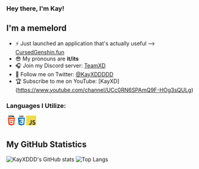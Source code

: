 ### Hey there, I'm Kay!
## I'm a memelord

- ⚡ Just launched an application that's actually useful --> [CursedGenshin.fun](http://cursedgenshin.fun)
- 😎 My pronouns are **it/its**
- 🎧 Join my Discord server: [TeamXD](https://dsc.gg/kayxd)
- 🐤 Follow me on Twitter: [@KayXDDDDD](https://twitter.com/KayXDDDDD)
- 🏆 Subscribe to me on YouTube: [KayXD] (https://www.youtube.com/channel/UCc0RN6SPAmQ9F-HOg3sQULg)


### Languages I Utilize:
<img align="left" alt="HTML5" width="26px" src="https://raw.githubusercontent.com/github/explore/80688e429a7d4ef2fca1e82350fe8e3517d3494d/topics/html/html.png" />
<img align="left" alt="CSS3" width="26px" src="https://raw.githubusercontent.com/github/explore/80688e429a7d4ef2fca1e82350fe8e3517d3494d/topics/css/css.png" />
<img align="left" alt="JavaScript" width="26px" src="https://raw.githubusercontent.com/github/explore/80688e429a7d4ef2fca1e82350fe8e3517d3494d/topics/javascript/javascript.png" />

<br />
<br />

## My GitHub Statistics
![KayXDDD's GitHub stats](https://github-readme-stats.vercel.app/api?username=KayXDDD&show_icons=true&theme=great-gatsby)
![Top Langs](https://github-readme-stats.vercel.app/api/top-langs/?username=KayXDDD&hide=TeX&layout=compact&bg_color=30,FFAE00,FFC039&title_color=000000&text_color=000000)
